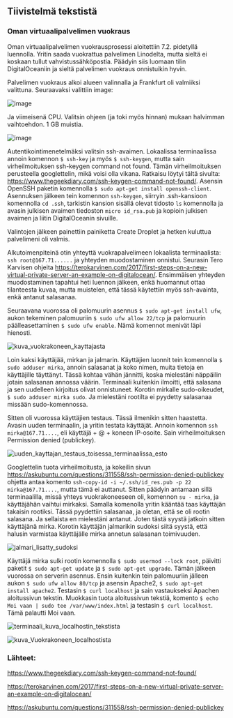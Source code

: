 ## Tiivistelmä tekstistä 

### Oman virtuaalipalvelimen vuokraus 

Oman virtuaalipalvelimen vuokrausprosessi aloitettiin 7.2. pidetyllä luennolla. Yritin saada vuokrattua palvelimen Linodelta, mutta sieltä ei koskaan tullut vahvistussähköpostia. 
Päädyin siis luomaan tilin DigitalOceaniin ja sieltä palvelimen vuokraus onnistuikin hyvin. 

Palvelimen vuokraus alkoi alueen valinnalla ja Frankfurt oli valmiiksi valittuna. Seuraavaksi valittiin image: 

![image](https://user-images.githubusercontent.com/82024427/217592390-913ee5e3-3ed2-40bc-86fc-aefd32a0b27a.png)

Ja viimeisenä CPU. Valitsin ohjeen (ja toki myös hinnan) mukaan halvimman vaihtoehdon. 1 GB muistia. 

![image](https://user-images.githubusercontent.com/82024427/217593049-9fcbbf9c-d6c6-49a3-80d9-84c66e3e928b.png)

Autentikointimenetelmäksi valitsin ssh-avaimen. Lokaalissa terminaalissa annoin komennon `$ ssh-key` ja myös `$ ssh-keygen`, mutta sain virheilmoituksen ssh-keygen command not found. Tämän virheilmoituksen perusteella googlettelin, mikä voisi olla vikana. Ratkaisu löytyi tältä sivulta: https://www.thegeekdiary.com/ssh-keygen-command-not-found/. Asensin OpenSSH paketin komennolla `$ sudo apt-get install openssh-client`. Asennuksen jälkeen tein komennon `ssh-keygen`, siirryin .ssh-kansioon komennolla `cd .ssh`, tarkistin kansion sisällä olevat tidosto `ls` komennolla ja avasin julkisen avaimen tiedoston `micro id_rsa.pub` ja kopioin julkisen avaimen ja liitin DigitalOceanin sivuille. 

Valintojen jälkeen painettiin painiketta Create Droplet ja hetken kuluttua palvelimeni oli valmis. 

Alkutoimenpiteinä otin yhteyttä vuokrapalvelimeen lokaalista terminaalista: `ssh root@167.71......` ja yhteyden muodostaminen onnistui. 
Seurasin Tero Karvisen ohjeita https://terokarvinen.com/2017/first-steps-on-a-new-virtual-private-server-an-example-on-digitalocean/. Ensimmäisen yhteyden muodostaminen tapahtui heti luennon jälkeen, enkä huomannut ottaa tilanteesta kuvaa, mutta muistelen, että tässä käytettiin myös ssh-avainta, enkä antanut salasanaa. 

Seuraavana vuorossa oli palomuurin asennus `$ sudo apt-get install ufw`, aukon tekeminen palomuuriin `$ sudo ufw allow 22/tcp` ja palomuurin päälleasettaminen `$ sudo ufw enable`. Nämä komennot menivät läpi hienosti. 

![kuva_vuokrakoneen_kayttajasta](https://user-images.githubusercontent.com/82024427/217602169-fc6bf39f-e4ff-4561-9c12-67d0a5414778.png)

Loin kaksi käyttäjää, mirkan ja jalmarin. Käyttäjien luonnit tein komennolla `$ sudo adduser mirka`, annoin salasanat ja koko nimen, muita tietoja en käyttäjille täyttänyt. Tässä kohtaa vähän jännitti, koska mielestäni näppäilin jotain salasanan annossa väärin. Terminaali kuitenkin ilmoitti, että salasana ja sen uudelleen kirjoitus olivat onnistuneet. Korotin mirkalle sudo-oikeudet, `$ sudo adduser mirka sudo`. Ja mielestäni rootilta ei pyydetty salasanaa missään sudo-komennossa. 

Sitten oli vuorossa käyttäjien testaus. Tässä ilmenikin sitten haastetta. Avasin uuden terminaalin, ja yritin testata käyttäjät. Annoin komennon `ssh mirka@167.71....`, eli käyttäjä + @ + koneen IP-osoite. Sain virheilmoituksen Permission denied (publickey). 

![uuden_kayttajan_testaus_toisessa_terminaalissa_esto](https://user-images.githubusercontent.com/82024427/217602714-0dfe816A1-aeb0-489e-94bc-e5e1c014006d.png)

Googlettelin tuota virheilmoitusta, ja kokeilin sivun https://askubuntu.com/questions/311558/ssh-permission-denied-publickey ohjetta antaa komento 
`ssh-copy-id -i ~/.ssh/id_res.pub -p 22 mirka@167.71....`, mutta tämä  ei auttanut. Sitten päädyin antamaan sillä terminaalilla, missä yhteys vuokrakoneeseen oli, komennon `su - mirka`, ja käyttäjähän vaihtui mirkaksi. Samalla komenolla yritin kääntää taas käyttäjän takaisin rootiksi. Tässä pyydettiin salasanaa, ja oletan, että se oli rootin salasana. Ja sellaista en mielestäni antanut. Joten tästä syystä jatkoin sitten käyttäjänä mirka. Korotin käyttäjän jalmarikin sudoksi  siitä syystä, että halusin varmistaa käyttäjälle mirka annetun salasanan toimivuuden. 

![jalmari_lisatty_sudoksi](https://user-images.githubusercontent.com/82024427/217606171-d260cb46-af08-447d-9025-5d0115108c81.png)

Käyttäjä mirka sulki rootin komennolla `$ sudo usermod --lock root`, päivitti paketit `$ sudo apt-get update` ja `$ sudo apt-get upgrade`. Tämän jälkeen vuorossa on serverin asennus. Ensin kuitenkin tein palomuuriin jälleen aukon `$ sudo ufw allow 80/tcp` ja asensin Apache2, `$ sudo apt-get install apache2`. Testasin `$ curl localhost` ja sain vastaukseksi Apachen aloitussivun tekstin. Muokkasin tuota aloitussivun tekstiä, komento `$ echo Moi vaan | sudo tee /var/www/index.html` ja testasin `$ curl localhost`. Tämä palautti Moi vaan. 

![terminaali_kuva_localhostin_tekstista](https://user-images.githubusercontent.com/82024427/217608028-ca77dde3-005e-4a8b-8497-3cb65dae7975.png)

![kuva_Vuokrakoneen_localhostista](https://user-images.githubusercontent.com/82024427/217608069-9eecc6bd-9f5c-4482-b63b-2e1e59ff9f08.png)




### Lähteet: 

https://www.thegeekdiary.com/ssh-keygen-command-not-found/

https://terokarvinen.com/2017/first-steps-on-a-new-virtual-private-server-an-example-on-digitalocean/

https://askubuntu.com/questions/311558/ssh-permission-denied-publickey






